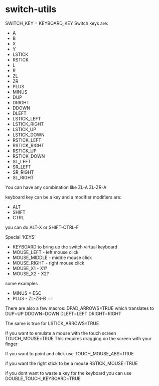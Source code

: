 # switch-utils
SWITCH\_KEY = KEYBOARD\_KEY 
Switch keys are: 
 * A 
 * B 
 * X 
 * Y 
 * LSTICK 
 * RSTICK 
 * L 
 * R 
 * ZL 
 * ZR 
 * PLUS 
 * MINUS 
 * DUP
 * DRIGHT
 * DDOWN
 * DLEFT
 * LSTICK\_LEFT
 * LSTICK\_RIGHT
 * LSTICK\_UP
 * LSTICK\_DOWN
 * RSTICK\_LEFT
 * RSTICK\_RIGHT
 * RSTICK\_UP
 * RSTICK\_DOWN
 * SL\_LEFT
 * SR\_LEFT
 * SR\_RIGHT
 * SL\_RIGHT
 
 
 You can have any combination like ZL-A ZL-ZR-A

keyboard key can be a key and a modifier modifiers are:
* ALT 
* SHIFT 
* CTRL 

you can do ALT-X or SHIFT-CTRL-F 

Special 'KEYS'
* KEYBOARD to bring up the switch virtual keyboard
* MOUSE\_LEFT - left mouse click
* MOUSE\_MIDDLE - middle mouse click
* MOUSE\_RIGHT - right mouse click
* MOUSE\_X1 - X1?
* MOUSE\_X2 - X2?

some examples 

* MINUS = ESC 
* PLUS - ZL-ZR-B = I

There are also a few macros: 
DPAD\_ARROWS=TRUE which translates to DUP=UP DDOWN=DOWN DLEFT=LEFT DRIGHT=RIGHT

The same is true for LSTICK\_ARROWS=TRUE

If you want to emulate a mouse with the touch screen TOUCH\_MOUSE=TRUE This requires dragging on the screen with your finger

If you want to point and click use TOUCH\_MOUSE\_ABS=TRUE

if you want the right stick to be a mouse RSTICK\_MOUSE=TRUE

if you dont want to waste a key for the keyboard you can use DOUBLE\_TOUCH\_KEYBOARD=TRUE
